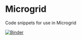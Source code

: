 # Microgrid

Code snippets for use in Microgrid

[![Binder](https://mybinder.org/badge_logo.svg)](https://mybinder.org/v2/gh/rambail/Microgrid/HEAD)
